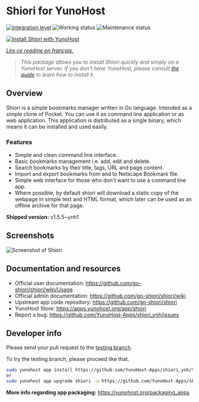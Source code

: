 <!--
N.B.: This README was automatically generated by https://github.com/YunoHost/apps/tree/master/tools/readme_generator
It shall NOT be edited by hand.
-->

# Shiori for YunoHost

[![Integration level](https://dash.yunohost.org/integration/shiori.svg)](https://dash.yunohost.org/appci/app/shiori) ![Working status](https://ci-apps.yunohost.org/ci/badges/shiori.status.svg) ![Maintenance status](https://ci-apps.yunohost.org/ci/badges/shiori.maintain.svg)

[![Install Shiori with YunoHost](https://install-app.yunohost.org/install-with-yunohost.svg)](https://install-app.yunohost.org/?app=shiori)

*[Lire ce readme en français.](./README_fr.md)*

> *This package allows you to install Shiori quickly and simply on a YunoHost server.
If you don't have YunoHost, please consult [the guide](https://yunohost.org/#/install) to learn how to install it.*

## Overview

Shiori is a simple bookmarks manager written in Go language. Intended as a simple clone of Pocket. You can use it as command line application or as web application. This application is distributed as a single binary, which means it can be installed and used easily.

### Features

- Simple and clean command line interface.
- Basic bookmarks management i.e. add, edit and delete.
- Search bookmarks by their title, tags, URL and page content.
- Import and export bookmarks from and to Netscape Bookmark file.
- Simple web interface for those who don't want to use a command line app.
- Where possible, by default shiori will download a static copy of the webpage in simple text and HTML format, which later can be used as an offline archive for that page.


**Shipped version:** v1.5.5~ynh1

## Screenshots

![Screenshot of Shiori](./doc/screenshots/screenshot.png)

## Documentation and resources

* Official user documentation: <https://github.com/go-shiori/shiori/wiki/Usage>
* Official admin documentation: <https://github.com/go-shiori/shiori/wiki>
* Upstream app code repository: <https://github.com/go-shiori/shiori>
* YunoHost Store: <https://apps.yunohost.org/app/shiori>
* Report a bug: <https://github.com/YunoHost-Apps/shiori_ynh/issues>

## Developer info

Please send your pull request to the [testing branch](https://github.com/YunoHost-Apps/shiori_ynh/tree/testing).

To try the testing branch, please proceed like that.

``` bash
sudo yunohost app install https://github.com/YunoHost-Apps/shiori_ynh/tree/testing --debug
or
sudo yunohost app upgrade shiori -u https://github.com/YunoHost-Apps/shiori_ynh/tree/testing --debug
```

**More info regarding app packaging:** <https://yunohost.org/packaging_apps>